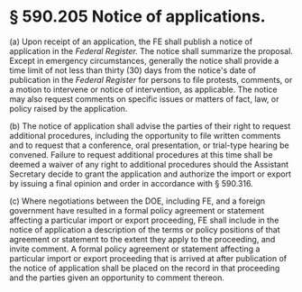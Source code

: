 # § 590.205   Notice of applications.

(a) Upon receipt of an application, the FE shall publish a notice of application in the _Federal Register._ The notice shall summarize the proposal. Except in emergency circumstances, generally the notice shall provide a time limit of not less than thirty (30) days from the notice's date of publication in the _Federal Register_ for persons to file protests, comments, or a motion to intervene or notice of intervention, as applicable. The notice may also request comments on specific issues or matters of fact, law, or policy raised by the application. 


(b) The notice of application shall advise the parties of their right to request additional procedures, including the opportunity to file written comments and to request that a conference, oral presentation, or trial-type hearing be convened. Failure to request additional procedures at this time shall be deemed a waiver of any right to additional procedures should the Assistant Secretary decide to grant the application and authorize the import or export by issuing a final opinion and order in accordance with § 590.316. 


(c) Where negotiations between the DOE, including FE, and a foreign government have resulted in a formal policy agreement or statement affecting a particular import or export proceeding, FE shall include in the notice of application a description of the terms or policy positions of that agreement or statement to the extent they apply to the proceeding, and invite comment. A formal policy agreement or statement affecting a particular import or export proceeding that is arrived at after publication of the notice of application shall be placed on the record in that proceeding and the parties given an opportunity to comment thereon.




